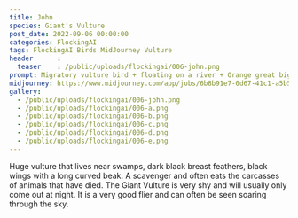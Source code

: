 ```yaml
---
title: John
species: Giant's Vulture
post_date: 2022-09-06 00:00:00
categories: FlockingAI
tags: FlockingAI Birds MidJourney Vulture
header      :
  teaser    : /public/uploads/flockingai/006-john.png
prompt: Migratory vulture bird + floating on a river + Orange great big beaked bird, feathers, great big beaked bird, bearded + Soft lighting , octane render, raytracing
midjourney: https://www.midjourney.com/app/jobs/6b8b91e7-0d67-41c1-a5b5-f64f718f0fbf
gallery: 
  - /public/uploads/flockingai/006-john.png
  - /public/uploads/flockingai/006-a.png
  - /public/uploads/flockingai/006-b.png
  - /public/uploads/flockingai/006-c.png
  - /public/uploads/flockingai/006-d.png
  - /public/uploads/flockingai/006-e.png
---
```


Huge vulture that lives near swamps, dark black breast feathers, black wings with a long curved beak. A scavenger and often eats the carcasses of animals that have died. The Giant Vulture is very shy and will usually only come out at night. It is a very good flier and can often be seen soaring through the sky.
